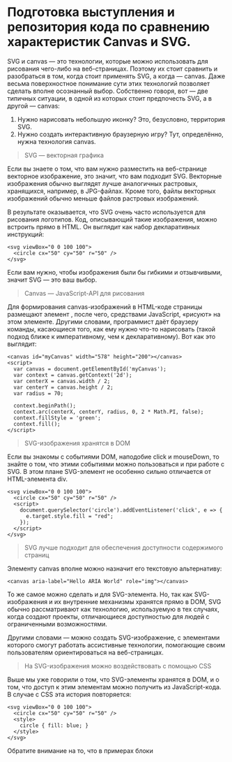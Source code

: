#  Подготовка выступления и репозитория кода по сравнению характеристик Canvas и SVG.

SVG и canvas — это технологии, которые можно использовать для рисования чего-либо на веб-страницах. Поэтому их стоит сравнить и разобраться в том, когда стоит применять SVG, а когда — canvas. Даже весьма поверхностное понимание сути этих технологий позволяет сделать вполне осознанный выбор. Собственно говоря, вот — две типичных ситуации, в одной из которых стоит предпочесть SVG, а в другой — canvas:

1. Нужно нарисовать небольшую иконку? Это, безусловно, территория SVG.
1. Нужно создать интерактивную браузерную игру? Тут, определённо, нужна технология canvas.

> SVG — векторная графика

Если вы знаете о том, что вам нужно разместить на веб-странице векторное изображение, это значит, что вам подходит SVG. Векторные изображения обычно выглядят лучше аналогичных растровых, хранящихся, например, в JPG-файлах. Кроме того, файлы векторных изображений обычно меньше файлов растровых изображений.

В результате оказывается, что SVG очень часто используется для рисования логотипов. Код, описывающий такие изображения, можно встроить прямо в HTML. Он выглядит как набор декларативных инструкций:


```
<svg viewBox="0 0 100 100">
  <circle cx="50" cy="50" r="50" />
</svg>
```
Если вам нужно, чтобы изображения были бы гибкими и отзывчивыми, значит SVG — это ваш выбор.


> Canvas — JavaScript-API для рисования

Для формирования canvas-изображений в HTML-коде страницы размещают элемент <canvas>, после чего, средствами JavaScript, «рисуют» на этом элементе. Другими словами, программист даёт браузеру команды, касающиеся того, как ему нужно что-то нарисовать (такой подход ближе к императивному, чем к декларативному). Вот как это выглядит:


```
<canvas id="myCanvas" width="578" height="200"></canvas>
<script>
  var canvas = document.getElementById('myCanvas');
  var context = canvas.getContext('2d');
  var centerX = canvas.width / 2;
  var centerY = canvas.height / 2;
  var radius = 70;

  context.beginPath();
  context.arc(centerX, centerY, radius, 0, 2 * Math.PI, false);
  context.fillStyle = 'green';
  context.fill();
</script>
```

> SVG-изображения хранятся в DOM

Если вы знакомы с событиями DOM, наподобие click и mouseDown, то знайте о том, что этими событиями можно пользоваться и при работе с SVG. В этом плане SVG-элемент <circle> не особенно сильно отличается от HTML-элемента div.

  
```
<svg viewBox="0 0 100 100">
  <circle cx="50" cy="50" r="50" />
  <script>
    document.querySelector('circle').addEventListener('click', e => {
      e.target.style.fill = "red";
    });
  </script>
</svg>
```

> SVG лучше подходит для обеспечения доступности содержимого страниц

Элементу canvas вполне можно назначит его текстовую альтернативу:

`<canvas aria-label="Hello ARIA World" role="img"></canvas>`

То же самое можно сделать и для SVG-элемента. Но, так как SVG-изображения и их внутренние механизмы хранятся прямо в DOM, SVG обычно рассматривают как технологию, используемую в тех случаях, когда создают проекты, отличающиеся доступностью для людей с ограниченными возможностями.

Другими словами — можно создать SVG-изображение, с элементами которого смогут работать ассистивные технологии, помогающие своим пользователям ориентироваться на веб-страницах.

> На SVG-изображения можно воздействовать с помощью CSS

Выше мы уже говорили о том, что SVG-элементы хранятся в DOM, и о том, что доступ к этим элементам можно получить из JavaScript-кода. В случае с CSS эта история повторяется:


```
<svg viewBox="0 0 100 100">
  <circle cx="50" cy="50" r="50" />
  <style>
    circle { fill: blue; }
  </style>
</svg>
```

Обратите внимание на то, что в примерах блоки <script> и <style> размещаются внутри блока <svg>. Это — совершенно нормально. Но если учесть то, что SVG-элемент находится в обычном HTML-коде, то окажется, что внутренние блоки <script> и <style> вполне можно из него убрать. Кроме того, если нужно, можно воздействовать на SVG-элемент с помощью внешних стилей и скриптов.

> Сравнение SVG и canvas от Рут Джон

|Возможность| SVG | canvas |
|--|--|--|
| Векторная графика |  + |  - |
| Растровая графика | - | + |
| Доступ в DOM | + | - |
| Доступность | + | ± |
| Вывод текста | + | + |
| Вывод градиентов и паттернов | + | + |
| Поддержка CSS-анимации | + | - |
| Поддержка CSS-фильтров | + | + |
| Поддержка SVG-фильтров | + | + |
| Поддержка вывода файлов изображений и видеофайлов | - | + |
| Экспорт содержимого элемента | - | + |
| Управление отдельными пикселями | - | + |
| Доступ из JavaScript | - | + |
| Производительность анимации | ± | + |
|Поддержка вычислений, выполняемых за пределами главного потока| | - | + |



### SVG — это стандартный выбор. Canvas — это запасной вариант

> Итоги

- Нужно нарисовать небольшую иконку? Это, безусловно, территория SVG. Дело в том, что описание SVG-изображения хранится в DOM, в результате SVG отлично подходит для того, чтобы нарисовать что-то вроде значка на кнопке. Не стоит и говорить о том, что на SVG-изображения можно влиять средствами CSS, и, с помощью JavaScript, подключать к их элементам обработчики событий.

- Нужно создать интерактивную браузерную игру? Тут, определённо, нужна технология canvas. Браузерная игра, наверняка, будет содержать множество движущихся элементов и сложных анимаций. Элементы игрового мира будут взаимодействовать друг с другом, что означает определённые требования к производительности. Для решения таких задач отлично подходит canvas.
  
  
  Источник: https://habr.com/ru/company/ruvds/blog/476292/
